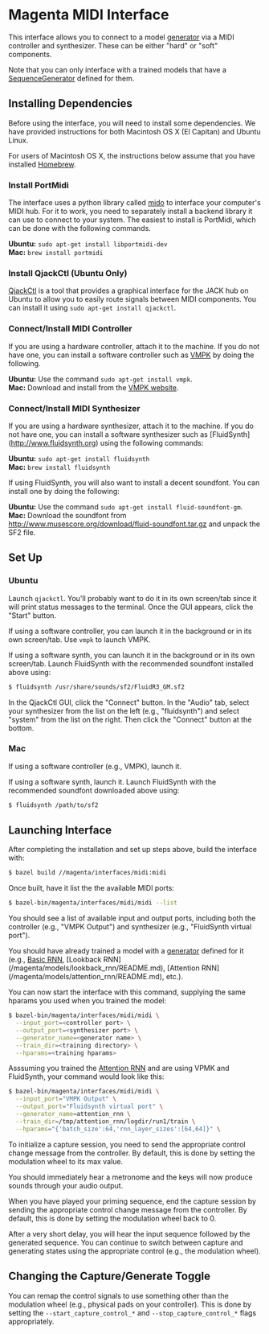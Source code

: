 # Magenta MIDI Interface

This interface allows you to connect to a model
[generator](/magenta/models/README.md#generators) via a MIDI controller
and synthesizer. These can be either "hard" or "soft" components.

Note that you can only interface with a trained models that have a
[SequenceGenerator](/magenta/lib/sequence_generator.py)
 defined for them.

## Installing Dependencies

Before using the interface, you will need to install some
dependencies. We have provided instructions for both Macintosh OS X
(El Capitan) and Ubuntu Linux.

For users of Macintosh OS X, the instructions below assume that you
have installed [Homebrew](http://brew.sh).

### Install PortMidi

The interface uses a python library called [mido](http://mido.readthedocs.io) to
interface your computer's MIDI hub. For it to work, you need to separately
install a backend library it can use to connect to your system. The easiest to
install is PortMidi, which can be done with the following commands.

**Ubuntu:** `sudo apt-get install libportmidi-dev`<br />
**Mac:** `brew install portmidi`

### Install QjackCtl (Ubuntu Only)

[QjackCtl](http://qjackctl.sourceforge.net/) is a tool that provides a graphical
interface for the JACK hub on Ubuntu to allow you to easily route signals
between MIDI components. You can install it using `sudo apt-get install
qjackctl`.

### Connect/Install MIDI Controller

If you are using a hardware controller, attach it to the machine. If you do not
have one, you can install a software controller such as
[VMPK](http://vmpk.sourceforge.net/) by doing the following.

**Ubuntu:** Use the command `sudo apt-get install vmpk`.<br />
**Mac:** Download and install from the
[VMPK website](http://vmpk.sourceforge.net/#Download).

### Connect/Install MIDI Synthesizer

If you are using a hardware synthesizer, attach it to the machine. If you do not
have one, you can install a software synthesizer such as [FluidSynth]
(http://www.fluidsynth.org) using the following commands:

**Ubuntu:** `sudo apt-get install fluidsynth`<br />
**Mac:** `brew install fluidsynth`

If using FluidSynth, you will also want to install a decent soundfont. You can
install one by doing the following:

**Ubuntu:** Use the command `sudo apt-get install fluid-soundfont-gm`.<br />
**Mac:** Download the soundfont from
http://www.musescore.org/download/fluid-soundfont.tar.gz and unpack the SF2
file.

## Set Up

### Ubuntu

Launch `qjackctl`. You'll probably want to do it in its own screen/tab
since it will print status messages to the terminal. Once the GUI
appears, click the "Start" button.

If using a software controller, you can launch it in the background or in its
own screen/tab. Use `vmpk` to launch VMPK.

If using a software synth, you can launch it in the background or in its own
screen/tab. Launch FluidSynth with the recommended soundfont installed above
using:

```bash
$ fluidsynth /usr/share/sounds/sf2/FluidR3_GM.sf2
```

In the QjackCtl GUI, click the "Connect" button. In the "Audio" tab, select your
synthesizer from the list on the left (e.g., "fluidsynth") and select "system"
from the list on the right. Then click the "Connect" button at the bottom.

### Mac

If using a software controller (e.g., VMPK), launch it.

If using a software synth, launch it. Launch FluidSynth with the
recommended soundfont downloaded above using:

```bash
$ fluidsynth /path/to/sf2
```

## Launching  Interface

After completing the installation and set up steps above, build the interface
with:

```bash
$ bazel build //magenta/interfaces/midi:midi
```

Once built, have it list the the available MIDI ports:

```bash
$ bazel-bin/magenta/interfaces/midi/midi --list
```

You should see a list of available input and output ports, including both the
controller (e.g., "VMPK Output") and synthesizer (e.g., "FluidSynth virtual
port").

You should have already trained a model with a
[generator](/magenta/models/README.md#generators) defined for it
(e.g., [Basic RNN](/magenta/models/basic_rnn/README.md),
[Lookback RNN] (/magenta/models/lookback_rnn/README.md),
[Attention RNN] (/magenta/models/attention_rnn/README.md), etc.).

You can now start the interface with this command, supplying the same
hparams you used when you trained the model:

```bash
$ bazel-bin/magenta/interfaces/midi/midi \
  --input_port=<controller port> \
  --output_port=<synthesizer port> \
  --generator_name=<generator name> \
  --train_dir=<training directory> \
  --hparams=<training hparams>
```

Asssuming you trained the
[Attention RNN](/magenta/models/attention_rnn/README.md) and are
using VPMK and FluidSynth, your command would look like this:

```bash
$ bazel-bin/magenta/interfaces/midi/midi \
  --input_port="VMPK Output" \
  --output_port="Fluidsynth virtual port" \
  --generator_name=attention_rnn \
  --train_dir=/tmp/attention_rnn/logdir/run1/train \
  --hparams="{'batch_size':64,'rnn_layer_sizes':[64,64]}" \
```

To initialize a capture session, you need to send the appropriate control change
message from the controller. By default, this is done by setting the modulation
wheel to its max value.

You should immediately hear a metronome and the keys will now produce sounds
through your audio output.

When you have played your priming sequence, end the capture session by sending
the appropriate control change message from the controller. By default, this is
done by setting the modulation wheel back to 0.

After a very short delay, you will hear the input sequence followed by the
generated sequence. You can continue to switch between capture and generating
states using the appropriate control (e.g., the modulation wheel).

## Changing the Capture/Generate Toggle

You can remap the control signals to use something other than the modulation
wheel (e.g., physical pads on your controller). This is done by setting the
`--start_capture_control_*` and `--stop_capture_control_*` flags appropriately.
